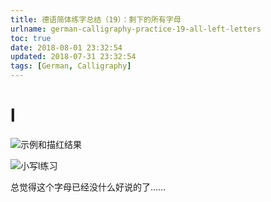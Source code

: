 ```yaml
---
title: 德语简体练字总结（19）：剩下的所有字母
urlname: german-calligraphy-practice-19-all-left-letters
toc: true
date: 2018-08-01 23:32:54
updated: 2018-07-31 23:32:54
tags: [German, Calligraphy]
---
```


# l

![示例和描红结果](l-example.jpg)

![小写l练习](lowercase-l.jpg)

总觉得这个字母已经没什么好说的了……
